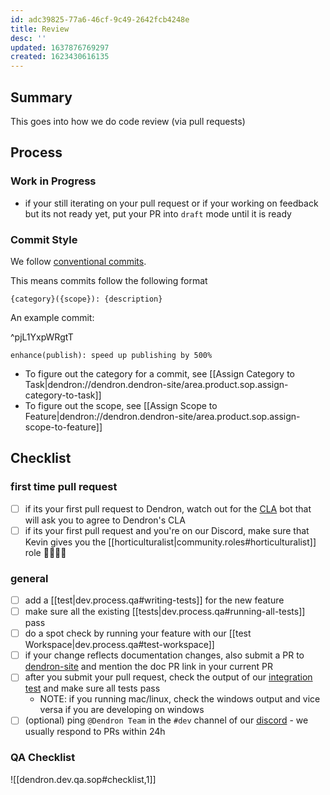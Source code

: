 ```yaml
---
id: adc39825-77a6-46cf-9c49-2642fcb4248e
title: Review
desc: ''
updated: 1637876769297
created: 1623430616135
---
```


## Summary

This goes into how we do code review (via pull requests)

## Process

### Work in Progress
- if your still iterating on your pull request or if your working on feedback but its not ready yet, put your PR into `draft` mode until it is ready

### Commit Style

We follow [conventional commits](https://www.conventionalcommits.org/en/v1.0.0/).

This means commits follow the following format

```
{category}({scope}): {description}
```

An example commit:

^pjL1YxpWRgtT
``` 
enhance(publish): speed up publishing by 500%
```

* To figure out the category for a commit, see [[Assign Category to Task|dendron://dendron.dendron-site/area.product.sop.assign-category-to-task]]
* To figure out the scope, see [[Assign Scope to Feature|dendron://dendron.dendron-site/area.product.sop.assign-scope-to-feature]]

## Checklist

### first time pull request
- [ ] if its your first pull request to Dendron, watch out for the [CLA](https://en.wikipedia.org/wiki/Contributor_License_Agreement) bot that will ask you to agree to Dendron's CLA
- [ ] if its your first pull request and you're on our Discord, make sure that Kevin gives you the [[horticulturalist|community.roles#horticulturalist]] role  👨‍🌾👩‍🌾

### general
- [ ] add a [[test|dev.process.qa#writing-tests]] for the new feature
- [ ] make sure all the existing [[tests|dev.process.qa#running-all-tests]] pass
- [ ] do a spot check by running your feature with our [[test Workspace|dev.process.qa#test-workspace]]
- [ ] if your change reflects documentation changes, also submit a PR to [dendron-site](https://github.com/dendronhq/dendron-site) and mention the doc PR link in your current PR
- [ ] after you submit your pull request, check the output of our [integration test](https://github.com/dendronhq/dendron/actions) and make sure all tests pass
  - NOTE: if you running mac/linux, check the windows output and vice versa if you are developing on windows
- [ ] (optional) ping `@Dendron Team` in the `#dev` channel of our [discord](https://discord.gg/AE3NRw9) - we usually respond to PRs within 24h

### QA Checklist
![[dendron.dev.qa.sop#checklist,1]]

